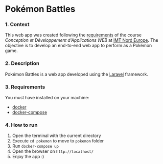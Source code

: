 # Pokémon Battles 

### 1. Context
This web app was created following the [requirements](https://ceri-num.gitbook.io/uv-cdaw/infos/projet-pokemon) of the course _Conception et Développement d'Applications WEB_ at [IMT Nord Europe](https://imt-nord-europe.fr/en/). The objective is to develop an end-to-end web app to perform as a Pokémon game.
 

### 2. Description
Pokémon Battles is a web app developed using the [Laravel](https://laravel.com/) framework.

### 3. Requirements
You must have installed on your machine:
- [docker](https://docs.docker.com/get-docker/)
- [docker-compose](https://docs.docker.com/compose/install/)

### 4. How to run
1) Open the terminal with the current directory
2) Execute `cd pokemon` to move to `pokemon` folder
3) Run `docker-compose up`
4) Open the browser on `http://localhost/`
5) Enjoy the app :)




